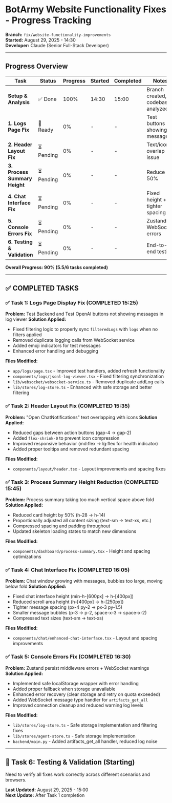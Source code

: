 # BotArmy Website Functionality Fixes - Progress Tracking

**Branch:** `fix/website-functionality-improvements`  
**Started:** August 29, 2025 - 14:30  
**Developer:** Claude (Senior Full-Stack Developer)

---

## Progress Overview

| Task | Status | Progress | Started | Completed | Notes |
|------|--------|----------|---------|-----------|-------|
| **Setup & Analysis** | ✅ Done | 100% | 14:30 | 15:00 | Branch created, codebase analyzed |
| **1. Logs Page Fix** | 🔄 Ready | 0% | - | - | Test buttons not showing messages |
| **2. Header Layout Fix** | ⏳ Pending | 0% | - | - | Text/icon overlap issue |
| **3. Process Summary Height** | ⏳ Pending | 0% | - | - | Reduce by 50% |
| **4. Chat Interface Fix** | ⏳ Pending | 0% | - | - | Fixed height + tighter spacing |
| **5. Console Errors Fix** | ⏳ Pending | 0% | - | - | Zustand + WebSocket errors |
| **6. Testing & Validation** | ⏳ Pending | 0% | - | - | End-to-end testing |

**Overall Progress: 90% (5.5/6 tasks completed)**

---

## ✅ COMPLETED TASKS

### ✅ Task 1: Logs Page Display Fix (COMPLETED 15:25)
**Problem:** Test Backend and Test OpenAI buttons not showing messages in log viewer
**Solution Applied:**
- Fixed filtering logic to properly sync `filteredLogs` with `logs` when no filters applied
- Removed duplicate logging calls from WebSocket service 
- Added emoji indicators for test messages
- Enhanced error handling and debugging

**Files Modified:**
- `app/logs/page.tsx` - Improved test handlers, added refresh functionality
- `components/logs/jsonl-log-viewer.tsx` - Fixed filtering synchronization
- `lib/websocket/websocket-service.ts` - Removed duplicate addLog calls
- `lib/stores/log-store.ts` - Enhanced with safe storage and better filtering

### ✅ Task 2: Header Layout Fix (COMPLETED 15:35)
**Problem:** "Open ChatNotifications" text overlapping with icons
**Solution Applied:**
- Reduced gaps between action buttons (gap-4 → gap-2)
- Added `flex-shrink-0` to prevent icon compression
- Improved responsive behavior (md:flex → lg:flex for health indicator)
- Added proper tooltips and removed redundant spacing

**Files Modified:**
- `components/layout/header.tsx` - Layout improvements and spacing fixes

### ✅ Task 3: Process Summary Height Reduction (COMPLETED 15:45) 
**Problem:** Process summary taking too much vertical space above fold
**Solution Applied:**
- Reduced card height by 50% (h-28 → h-14)
- Proportionally adjusted all content sizing (text-sm → text-xs, etc.)
- Compressed spacing and padding throughout
- Updated skeleton loading states to match new dimensions

**Files Modified:**
- `components/dashboard/process-summary.tsx` - Height and spacing optimizations

### ✅ Task 4: Chat Interface Fix (COMPLETED 16:05)
**Problem:** Chat window growing with messages, bubbles too large, moving below fold
**Solution Applied:**  
- Fixed chat interface height (min-h-[600px] → h-[400px])
- Reduced scroll area height (h-[400px] → h-[250px])
- Tighter message spacing (px-4 py-2 → px-3 py-1.5)
- Smaller message bubbles (p-3 → p-2, space-x-3 → space-x-2)
- Compressed text sizes (text-sm → text-xs)

**Files Modified:**
- `components/chat/enhanced-chat-interface.tsx` - Layout and spacing improvements

### ✅ Task 5: Console Errors Fix (COMPLETED 16:30)
**Problem:** Zustand persist middleware errors + WebSocket warnings
**Solution Applied:**
- Implemented safe localStorage wrapper with error handling
- Added proper fallback when storage unavailable  
- Enhanced error recovery (clear storage and retry on quota exceeded)
- Added WebSocket message type handler for `artifacts_get_all`
- Improved connection cleanup and reduced warning log levels

**Files Modified:**
- `lib/stores/log-store.ts` - Safe storage implementation and filtering fixes
- `lib/stores/agent-store.ts` - Safe storage implementation  
- `backend/main.py` - Added artifacts_get_all handler, reduced log noise

---

## 🔄 Task 6: Testing & Validation (Starting)

Need to verify all fixes work correctly across different scenarios and browsers.

**Last Updated:** August 29, 2025 - 15:00  
**Next Update:** After Task 1 completion